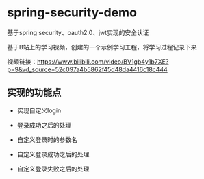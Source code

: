 # spring-security-demo

基于spring security、oauth2.0、jwt实现的安全认证

基于B站上的学习视频，创建的一个示例学习工程，将学习过程记录下来

视频链接：https://www.bilibili.com/video/BV1gb4y1b7XE?p=9&vd_source=52c097a4b5862f45d48da4416c18c444



## 实现的功能点

- 实现自定义login

- 登录成功之后的处理

- 自定义登录时的参数名

- 自定义登录成功之后的处理

- 自定义登录失败之后的处理
